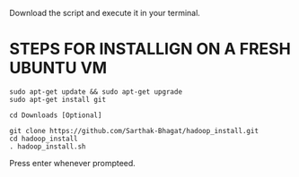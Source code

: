 Download the script and execute it in your terminal.

# STEPS FOR INSTALLIGN ON A FRESH UBUNTU VM

```
sudo apt-get update && sudo apt-get upgrade
sudo apt-get install git

cd Downloads [Optional]

git clone https://github.com/Sarthak-Bhagat/hadoop_install.git
cd hadoop_install
. hadoop_install.sh
```

Press enter whenever prompteed.
